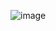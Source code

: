 ![image](https://github.com/Baechangho/Corokinator/assets/59273913/f75115d3-78d1-4027-bdec-d9ad271003f5)
